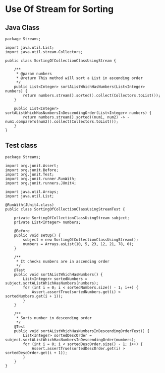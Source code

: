 # Use Of Stream for Sorting

## Java Class

    package Streams;
    
    import java.util.List;
    import java.util.stream.Collectors;
    
    public class SortingOfCollectionClassUsingStream {
    
        /**
         * @param numbers
         * @return This method will sort a List in ascending order
         */
        public List<Integer> sortAListWhichHasNumbers(List<Integer> numbers) {
            return numbers.stream().sorted().collect(Collectors.toList());
        }
    
        public List<Integer> sortAListWhichHasNumbersInDescendingOrder(List<Integer> numbers) {
            return numbers.stream().sorted((num1, num2) -> -num1.compareTo(num2)).collect(Collectors.toList());
        }
    }

## Test class

    package Streams;
    
    import org.junit.Assert;
    import org.junit.Before;
    import org.junit.Test;
    import org.junit.runner.RunWith;
    import org.junit.runners.JUnit4;
    
    import java.util.Arrays;
    import java.util.List;
    
    @RunWith(JUnit4.class)
    public class SortingOfCollectionClassUsingStreamTest {
    
        private SortingOfCollectionClassUsingStream subject;
        private List<Integer> numbers;
    
        @Before
        public void setUp() {
            subject = new SortingOfCollectionClassUsingStream();
            numbers = Arrays.asList(10, 5, 23, 12, 21, 78, 0);
        }
    
        /**
         * It checks numbers are in ascending order
         */
        @Test
        public void sortAListWhichHasNumbers() {
            List<Integer> sortedNumbers = subject.sortAListWhichHasNumbers(numbers);
            for (int i = 0; i < sortedNumbers.size() - 1; i++) {
                Assert.assertTrue(sortedNumbers.get(i) < sortedNumbers.get(i + 1));
            }
        }
    
        /**
         * Sorts number in descending order
         */
        @Test
        public void sortAListWhichHasNumbersInDescendingOrderTest() {
            List<Integer> sortedDescOrder = subject.sortAListWhichHasNumbersInDescendingOrder(numbers);
            for (int i = 0; i < sortedDescOrder.size() - 1; i++) {
                Assert.assertTrue(sortedDescOrder.get(i) > sortedDescOrder.get(i + 1));
            }
        }
    }
